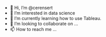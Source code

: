- 👋 Hi, I’m @cerensert
- 👀 I’m interested in data science
- 🌱 I’m currently learning how to use Tableau.  
- 💞️ I’m looking to collaborate on ...
- 📫 How to reach me ...

<!---
cerensert/cerensert is a ✨ special ✨ repository because its `README.md` (this file) appears on your GitHub profile.
You can click the Preview link to take a look at your changes.
--->
